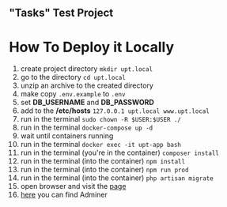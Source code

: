 ## "Tasks" Test Project

# How To Deploy it Locally

1. create project directory ```mkdir upt.local ```
2. go to the directory ```cd upt.local```
3. unzip an archive to the created directory
4. make copy ```.env.example``` to ```.env```
5. set **DB_USERNAME** and **DB_PASSWORD**
6. add to the **/etc/hosts** ```127.0.0.1 upt.local www.upt.local```
7. run in the terminal ```sudo chown -R $USER:$USER ./```
8. run in the terminal ```docker-compose up -d```
9. wait until containers running
10. run in the terminal ```docker exec -it upt-app bash```
11. run in the terminal (you're in the container) ```composer install```
12. run in the terminal (into the container) ```npm install```
13. run in the terminal (into the container) ```npm run prod```
14. run in the terminal (into the container) ```php artisan migrate```
15. open browser and visit the [page](http://upt.local:80/task/create)
16. [here](http://upt.local:8081) you can find Adminer
